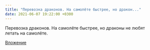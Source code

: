 ```yaml
---
title: "Перевозка драконов. На самолёте быстрее, но дракон..."
date: 2021-06-07 19:22:00 +0300
---
```


Перевозка драконов. На самолёте быстрее, но драконы не любят летать на самолёте.

[Вложение](https://vk.com/photo41076938_457247342)
